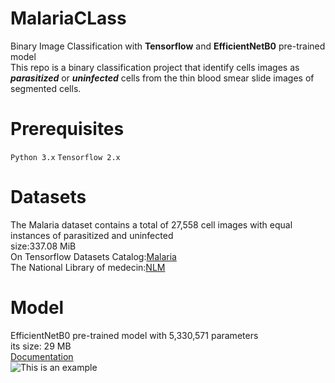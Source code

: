# MalariaCLass
Binary Image Classification with **Tensorflow** and **EfficientNetB0** pre-trained model <br> 
This repo is a binary classification project that identify cells images as **_parasitized_** or **_uninfected_** cells from the thin blood smear slide images of segmented cells.<br>
# Prerequisites 
`Python 3.x`
`Tensorflow 2.x`
# Datasets<br>
The Malaria dataset contains a total of 27,558 cell images with equal instances of parasitized and uninfected<br>
size:337.08 MiB<br>
On Tensorflow Datasets Catalog:[Malaria](https://www.tensorflow.org/datasets/catalog/malaria)<br>
The National Library of medecin:[NLM](https://lhncbc.nlm.nih.gov/LHC-publications/pubs/MalariaDatasets.html)<br>
# Model <br>
EfficientNetB0 pre-trained model with 5,330,571	parameters<br>
its size: 29 MB  <br>
[Documentation](https://keras.io/api/applications/efficientnet/#efficientnetb0-function)<br>
![This is an example](https://www.asiaresearchnews.com/sites/default/files/articles_images/20191224_research_pic1.jpg) 
